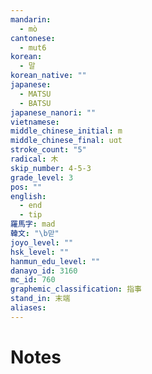 ```yaml
---
mandarin:
  - mò
cantonese:
  - mut6
korean:
  - 말
korean_native: ""
japanese:
  - MATSU
  - BATSU
japanese_nanori: ""
vietnamese:
middle_chinese_initial: m
middle_chinese_final: uɑt
stroke_count: "5"
radical: 木
skip_number: 4-5-3
grade_level: 3
pos: ""
english:
  - end
  - tip
羅馬字: mad
韓文: "\b맏"
joyo_level: ""
hsk_level: ""
hanmun_edu_level: ""
danayo_id: 3160
mc_id: 760
graphemic_classification: 指事
stand_in: 末端
aliases:
---
```


# Notes
